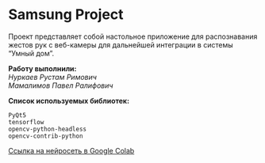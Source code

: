 # Samsung Project

Проект представляет собой настольное приложение для распознавания жестов рук с веб-камеры для дальнейшей интеграции в системы “Умный дом”.

**Работу выполнили:**  
*Нуркаев Рустам Римович*  
*Мамалимов Павел Ралифович*  

**Список используемых библиотек:**
```
PyQt5
tensorflow
opencv-python-headless
opencv-contrib-python
```

[Ссылка на нейросеть в Google Colab](https://colab.research.google.com/drive/1tRkHTLbGVRBXI5SfjIxeVZFrgo-sCouV?usp=sharing)